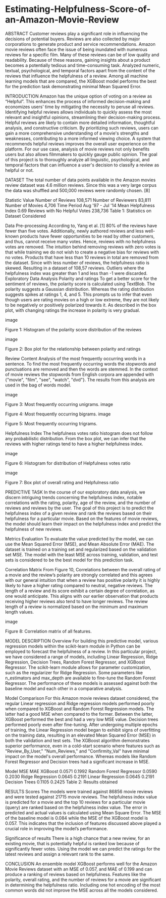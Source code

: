 # Estimating-Helpfulness-Score-of-an-Amazon-Movie-Review

ABSTRACT
Customer reviews play a significant role in influencing the decisions of potential buyers. Reviews are also collected by major corporations to generate product and service recommendations. Amazon movie reviews often face the issue of being inundated with numerous reviews for a specific film. Many of these reviews can be of low quality and readability. Because of these reasons, gaining insights about a product becomes a potentially tedious and time-consuming task. Analyzed numeric, textual, psychological, and temporal factors apart from the content of the reviews that influence the helpfulness of a review. Among all machine learning models that are compared, the XGBoost model performs the best for the prediction task demonstrating minimal Mean Squared Error.

INTRODUCTION
Amazon has the unique option of voting on a review as “Helpful”. This enhances the process of informed decision-making and economizes users’ time by mitigating the necessity to peruse all reviews. Identifying helpful reviews allows individuals to quickly assess the most relevant and insightful opinions, streamlining their decision-making process. Helpful reviews are likely to contain more detailed information, thoughtful analysis, and constructive criticism. By prioritizing such reviews, users can gain a more comprehensive understanding of a movie's strengths and weaknesses, contributing to a more informed viewing choice. A system that recommends helpful reviews improves the overall user experience on the platform. For our use case, analysis of movie reviews not only benefits users but also allows filmmakers to quickly gauge public opinion. The goal of this project is to thoroughly analyze all linguistic, psychological, and temporal factors that can influence a user's decision to classify a review as helpful or not.

DATASET
The total number of data points available in the Amazon movies review dataset was 4.6 million reviews. Since this was a very large corpus the data was shuffled and 500,000 reviews were randomly chosen. [8]

Statistic	Value
Number of Reviews	108,571
Number of Reviewers	83,811
Number of Movies	4,706
Time Period	Aug '97 - Jul '14
Mean Helpfulness Index	0.69
Reviews with No Helpful Votes	238,736
Table 1: Statistics on Dataset Considered

Data Pre-processing
According to, Yang et al. [1] 80% of the reviews have fewer than five votes. Additionally, newly authored reviews and less well-known products have fewer opportunities to be read by other customers, and thus, cannot receive many votes. Hence, reviews with no helpfulness votes are removed. The intuition behind removing reviews with zero votes is that while training we do not wish to create a negative bias for reviews with no votes.
Products that have less than 10 reviews in total are removed from the dataset. Since with less number of reviews, the helpfulness ratio is skewed. Resulting in a dataset of 108,57 reviews.
Outliers where the helpfulness index was greater than 1 and less than -1 were discarded.
Exploratory Data Analysis
Polarity and ratings
To get a better score for the sentiment of reviews, the polarity score is calculated using TextBlob. The polarity suggests a Gaussian distribution. Whereas the rating distribution suggests spikes at ratings 1, 4, and 5. This prompts us to infer that even though users are rating movies on a high or low extreme, they are not likely to be negatively or positively polarized towards it. As described in the box plot, with changing ratings the increase in polarity is very gradual.

image

Figure 1: Histogram of the polarity score distribution of the reviews

image

Figure 2: Box plot for the relationship between polarity and ratings

Review Content
Analysis of the most frequently occurring words in a sentence. To find the most frequently occurring words the stopwords and punctuations are removed and then the words are stemmed. In the context of movie reviews the stopwords from English corpora are appended with {"movie", "film", "see", "watch", "dvd"}. The results from this analysis are used in the bag of words model.

image

Figure 3: Most frequently occurring unigrams. image

Figure 4: Most frequently occurring bigrams. image

Figure 5: Most frequently occurring trigrams.

Helpfulness Index
The helpfulness votes ratio histogram does not follow any probabilistic distribution. From the box plot, we can infer that the reviews with higher ratings tend to have a higher helpfulness index.

image

Figure 6: Histogram for distribution of Helpfulness votes ratio

image

Figure 7: Box plot of overall rating and Helpfulness ratio

PREDICTIVE TASK
In the course of our exploratory data analysis, we discern intriguing trends concerning the helpfulness index, notable correlations with the rating, polarity, age of the review, and the number of reviews and reviews by the user. The goal of this project is to predict the helpfulness index of a given review and rank the reviews based on their helpfulness for a particular movie. Based on the features of movie reviews, the model should learn their impact on the helpfulness index and predict the helpfulness of new reviews.

Metrics Evaluation
To evaluate the value predicted by the model, we can use the Mean Squared Error (MSE), and Mean Absolute Error (MAE). The dataset is trained on a training set and regularized based on the validation set MSE. The model with the least MSE across training, validation, and test sets is considered to be the best model for this prediction task.

Correlation Matrix
From Figure 10, Correlations between the overall rating of a movie and the review’s polarity are strongly correlated and this agrees with our general intuition that when a review has positive polarity it is highly likely to have a higher rating compared to neutral, negative reviews. The length of a review and its score exhibit a certain degree of correlation, as one would anticipate. This aligns with our earlier observation that products receiving higher reviews also tend to have longer reviews. The review length of a review is normalized based on the minimum and maximum length values.

image

Figure 8: Correlation matrix of all features.

MODEL DESCRIPTION
Overview
For building this predictive model, various regression models within the scikit-learn module in Python can be employed to forecast the helpfulness of a review. In this particular project, we have considered a range of models, including Linear Regression, Ridge Regression, Decision Trees, Random Forest Regressor, and XGBoost Regressor. The scikit-learn module allows for parameter customization, such as the regularizer for Ridge Regression. Some parameters like n_estimators and max_depth are available to fine-tune the Random Forest Regressor. The performance of these models is assessed against both the baseline model and each other in a comparative analysis.

Model Comparison
For this Amazon movie reviews dataset considered, the regular Linear regression and Ridge regression models performed poorly when compared to XGBoost and Random Forest Regression models. The latter had a good MSE when compared to the former. Between the latter, XGBoost performed the best and had a very low MSE value. Decision trees performed poorly even after fine-tuning. After undergoing multiple epochs of training, the Linear Regression model began to exhibit signs of overfitting on the training data, resulting in an elevated Mean Squared Error (MSE) in both the validation and test sets. The XGBoost algorithm demonstrates superior performance, even in a cold-start scenario where features such as "Review_By_User," "Num_Reviews," and "Confirmity_Val" have minimal impact on the model's overall performance. Whereas models like Random Forest Regressor and Decision trees had a significant increase in MSE.

Model	MSE	MAE
XGBoost	0.0571	0.1992
Random Forest Regressor	0.0590	0.2030
Ridge Regression	0.0645	0.2191
Linear Regression	0.0645	0.2191
Decision Trees	0.1105	0.2425
Table 2: Results obtained

RESULTS
Scores
The models were trained against 86856 movie reviews and were tested against 21715 movie reviews. The helpfulness index value is predicted for a movie and the top 10 reviews for a particular movie (query) are ranked based on the helpfulness index value. The error in predicted and actual values is calculated using Mean Square Error. The MSE of the baseline model is 0.084 while the MSE of the XGBoost model is 0.057. This indicates that the inclusion of features discussed above played a crucial role in improving the model’s performance.

Significance of results
There is a high chance that a new review, for an existing movie, that is potentially helpful is ranked low because of significantly fewer votes. Using the model we can predict the ratings for the latest reviews and assign a relevant rank to the same.

CONCLUSION
An ensemble model XGBoost performs well for the Amazon Movie Reviews dataset with an MSE of 0.057, and MAE of 0.199 and can produce a ranking of reviews based on helpfulness. Features like the polarity, overall rating, and the number of reviews for a movie are significant in determining the helpfulness ratio. Including one hot encoding of the most common words did not improve the MSE across all the models considered.
